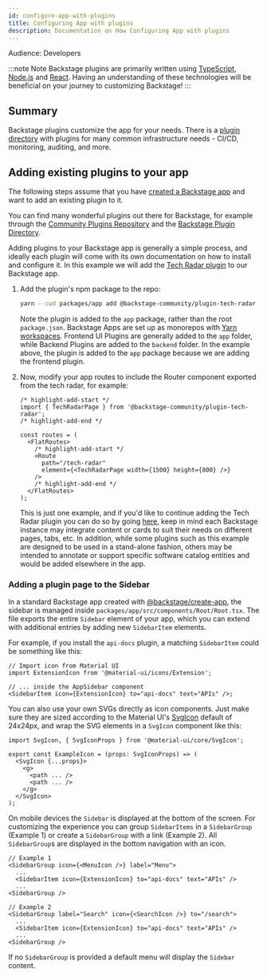 ```yaml
---
id: configure-app-with-plugins
title: Configuring App with plugins
description: Documentation on How Configuring App with plugins
---
```


Audience: Developers

:::note Note
Backstage plugins are primarily written using [TypeScript](https://www.typescriptlang.org), [Node.js](https://nodejs.org) and [React](https://reactjs.org). Having an understanding of these technologies will be beneficial on your journey to customizing Backstage!
:::

## Summary

Backstage plugins customize the app for your needs. There is a
[plugin directory](https://backstage.io/plugins) with plugins for many common
infrastructure needs - CI/CD, monitoring, auditing, and more.

## Adding existing plugins to your app

The following steps assume that you have
[created a Backstage app](./index.md) and want to add an existing plugin
to it.

You can find many wonderful plugins out there for Backstage, for example through the [Community Plugins Repository](https://github.com/backstage/community-plugins) and the [Backstage Plugin Directory](https://backstage.io/plugins).

Adding plugins to your Backstage app is generally a simple process, and ideally each plugin will come with its own documentation on how to install and configure it. In this example we will add the [Tech Radar plugin](https://github.com/backstage/community-plugins/tree/main/workspaces/tech-radar/plugins/tech-radar) to our Backstage app.

1. Add the plugin's npm package to the repo:

   ```bash title="From your Backstage root directory"
   yarn --cwd packages/app add @backstage-community/plugin-tech-radar
   ```

   Note the plugin is added to the `app` package, rather than the root
   `package.json`. Backstage Apps are set up as monorepos with
   [Yarn workspaces](https://classic.yarnpkg.com/en/docs/workspaces/). Frontend UI Plugins are generally added to the `app` folder, while Backend Plugins are added to the `backend` folder. In the example above, the plugin is added to the `app` package because we are adding the frontend plugin.

2. Now, modify your app routes to include the Router component exported from the tech radar, for example:

   ```tsx title="packages/app/src/App.tsx"
   /* highlight-add-start */
   import { TechRadarPage } from '@backstage-community/plugin-tech-radar';
   /* highlight-add-end */

   const routes = (
     <FlatRoutes>
       /* highlight-add-start */
       <Route
         path="/tech-radar"
         element={<TechRadarPage width={1500} height={800} />}
       />
       /* highlight-add-end */
     </FlatRoutes>
   );
   ```

   This is just one example, and if you'd like to continue adding the Tech Radar plugin you can do so by going [here](https://github.com/backstage/community-plugins/tree/main/workspaces/tech-radar/plugins/tech-radar), keep in mind each Backstage instance may integrate content or
   cards to suit their needs on different pages, tabs, etc. In addition, while some
   plugins such as this example are designed to be used in a stand-alone fashion,
   others may be intended to annotate or support specific software catalog entities
   and would be added elsewhere in the app.

### Adding a plugin page to the Sidebar

In a standard Backstage app created with
[@backstage/create-app](./index.md), the sidebar is managed inside
`packages/app/src/components/Root/Root.tsx`. The file exports the entire
`Sidebar` element of your app, which you can extend with additional entries by
adding new `SidebarItem` elements.

For example, if you install the `api-docs` plugin, a matching `SidebarItem`
could be something like this:

```tsx title="packages/app/src/components/Root/Root.tsx"
// Import icon from Material UI
import ExtensionIcon from '@material-ui/icons/Extension';

// ... inside the AppSidebar component
<SidebarItem icon={ExtensionIcon} to="api-docs" text="APIs" />;
```

You can also use your own SVGs directly as icon components. Just make sure they
are sized according to the Material UI's
[SvgIcon](https://material-ui.com/api/svg-icon/) default of 24x24px, and wrap
the SVG elements in a `SvgIcon` component like this:

```tsx
import SvgIcon, { SvgIconProps } from '@material-ui/core/SvgIcon';

export const ExampleIcon = (props: SvgIconProps) => (
  <SvgIcon {...props}>
    <g>
      <path ... />
      <path ... />
    </g>
  </SvgIcon>
);
```

On mobile devices the `Sidebar` is displayed at the bottom of the screen. For
customizing the experience you can group `SidebarItems` in a `SidebarGroup`
(Example 1) or create a `SidebarGroup` with a link (Example 2). All
`SidebarGroup`s are displayed in the bottom navigation with an icon.

```tsx
// Example 1
<SidebarGroup icon={<MenuIcon />} label="Menu">
  ...
  <SidebarItem icon={ExtensionIcon} to="api-docs" text="APIs" />
  ...
<SidebarGroup />
```

```tsx
// Example 2
<SidebarGroup label="Search" icon={<SearchIcon />} to="/search">
  ...
  <SidebarItem icon={ExtensionIcon} to="api-docs" text="APIs" />
  ...
<SidebarGroup />
```

If no `SidebarGroup` is provided a default menu will display the `Sidebar`
content.
